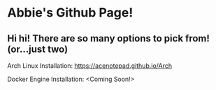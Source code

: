 # Abbie's Github Page!
## Hi hi! There are so many options to pick from! (or...just two)  

Arch Linux Installation: https://acenotepad.github.io/Arch  

Docker Engine Installation: <Coming Soon!>
